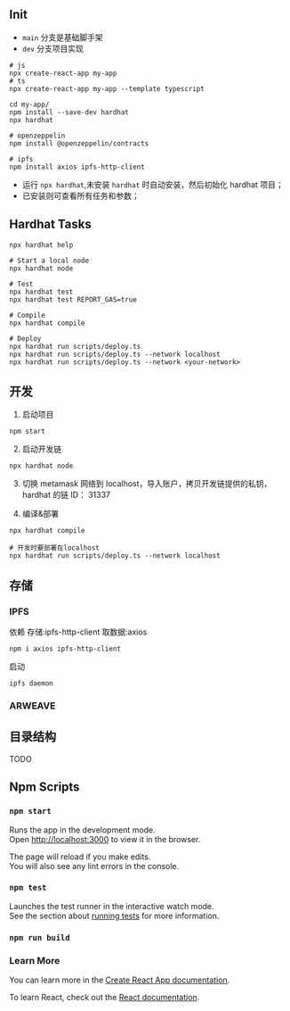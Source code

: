 ## Init

- `main` 分支是基础脚手架
- `dev` 分支项目实现

```
# js
npx create-react-app my-app
# ts
npx create-react-app my-app --template typescript

cd my-app/
npm install --save-dev hardhat
npx hardhat

# openzeppelin
npm install @openzeppelin/contracts

# ipfs
npm install axios ipfs-http-client
```

- 运行 `npx hardhat`,未安装 `hardhat` 时自动安装，然后初始化 hardhat 项目；
- 已安装则可查看所有任务和参数；

## Hardhat Tasks

```shell
npx hardhat help

# Start a local node
npx hardhat node

# Test
npx hardhat test
npx hardhat test REPORT_GAS=true

# Compile
npx hardhat compile

# Deploy
npx hardhat run scripts/deploy.ts
npx hardhat run scripts/deploy.ts --network localhost
npx hardhat run scripts/deploy.ts --network <your-network>
```

## 开发

1. 启动项目

```
npm start
```

2. 启动开发链

```
npx hardhat node
```

3. 切换 metamask 网络到 localhost，导入账户，拷贝开发链提供的私钥，hardhat 的链 ID： 31337

4. 编译&部署

```
npx hardhat compile

# 开发时要部署在localhost
npx hardhat run scripts/deploy.ts --network localhost
```

## 存储

### IPFS

依赖 存储:ipfs-http-client 取数据:axios

```
npm i axios ipfs-http-client
```

启动

```
ipfs daemon
```

### ARWEAVE

## 目录结构

TODO

## Npm Scripts

### `npm start`

Runs the app in the development mode.\
Open [http://localhost:3000](http://localhost:3000) to view it in the browser.

The page will reload if you make edits.\
You will also see any lint errors in the console.

### `npm test`

Launches the test runner in the interactive watch mode.\
See the section about [running tests]() for more information.

### `npm run build`

### Learn More

You can learn more in the [Create React App documentation](https://facebook.github.io/create-react-app/docs/getting-started).

To learn React, check out the [React documentation](https://reactjs.org/).

